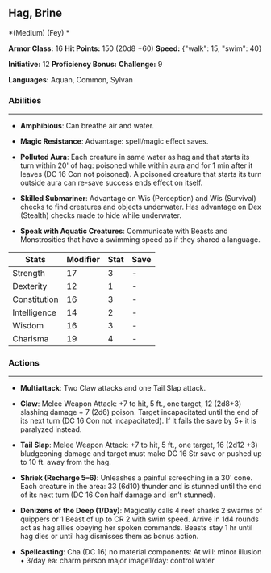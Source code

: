 ## Hag, Brine
*(Medium) (Fey) *

**Armor Class:** 16
**Hit Points:** 150 (20d8 +60)
**Speed:** {"walk": 15, "swim": 40}

**Initiative:** 12
**Proficiency Bonus:**
**Challenge:** 9

**Languages:** Aquan, Common, Sylvan

### Abilities
 --- 
- **Amphibious**: Can breathe air and water.

- **Magic Resistance**: Advantage: spell/magic effect saves.

- **Polluted Aura**: Each creature in same water as hag and that starts its turn within 20' of hag: poisoned while within aura and for 1 min after it leaves (DC 16 Con not poisoned). A poisoned creature that starts its turn outside aura can re-save success ends effect on itself.

- **Skilled Submariner**: Advantage on Wis (Perception) and Wis (Survival) checks to find creatures and objects underwater. Has advantage on Dex (Stealth) checks made to hide while underwater.

- **Speak with Aquatic Creatures**: Communicate with Beasts and Monstrosities that have a swimming speed as if they shared a language.



| Stats | Modifier | Stat | Save
| ---- | ---- | ---- | ---- |
| Strength | 17 | 3 | - |
| Dexterity | 12 | 1 | - |
| Constitution | 16 | 3 | - |
| Intelligence | 14 | 2 | - |
| Wisdom | 16 | 3 | - |
| Charisma | 19 | 4 | - |

### Actions
 --- 
- **Multiattack**: Two Claw attacks and one Tail Slap attack.

- **Claw**: Melee Weapon Attack: +7 to hit, 5 ft., one target, 12 (2d8+3) slashing damage + 7 (2d6) poison. Target incapacitated until the end of its next turn (DC 16 Con not incapacitated). If it fails the save by 5+ it is paralyzed instead.

- **Tail Slap**: Melee Weapon Attack: +7 to hit, 5 ft., one target, 16 (2d12 +3) bludgeoning damage and target must make DC 16 Str save or pushed up to 10 ft. away from the hag.

- **Shriek (Recharge 5–6)**: Unleashes a painful screeching in a 30' cone. Each creature in the area: 33 (6d10) thunder and is stunned until the end of its next turn (DC 16 Con half damage and isn’t stunned).

- **Denizens of the Deep (1/Day)**: Magically calls 4 reef sharks 2 swarms of quippers or 1 Beast of up to CR 2 with swim speed. Arrive in 1d4 rounds act as hag allies obeying her spoken commands. Beasts stay 1 hr until hag dies or until hag dismisses them as bonus action.

- **Spellcasting**: Cha (DC 16) no material components: At will: minor illusion  • 3/day ea: charm person major image1/day: control water

